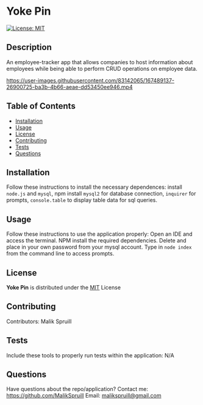 
  # Yoke Pin
  [![License: MIT](https://img.shields.io/badge/License-MIT-yellow.svg)](https://opensource.org/licenses/MIT)

  ## Description
  An employee-tracker app that allows companies to host information about employees while being able to perform CRUD operations on employee data.

https://user-images.githubusercontent.com/83142065/167489137-26900725-ba3b-4b66-aeae-dd53450ee946.mp4
  
  ## Table of Contents
  * [Installation](#installation)
  * [Usage](#usage)
  * [License](#license)
  * [Contributing](#contributing)
  * [Tests](#tests)
  * [Questions](#questions)

  
  ## Installation 
  Follow these instructions to install the necessary dependences:
  install `node.js` and `mysql`, npm install `mysql2` for database connection, `inquirer` for prompts, `console.table` to display table data for sql queries. 

  
  ## Usage 
  Follow these instructions to use the application properly:
  Open an IDE and access the terminal.  NPM install the required dependencies.  Delete and place in your own password from your mysql account. Type in `node index` from the command line to access prompts. 
  
  
  ## License 

  **Yoke Pin** is distributed under the [MIT](https://opensource.org/licenses/MIT) License
    

  
  ## Contributing
   Contributors: Malik Spruill

  
  ## Tests 
  Include these tools to properly run tests within the application:
  N/A
  
  
  ## Questions
  Have questions about the repo/application? Contact me:
  <a href="https://github.com/MalikSpruill" target="_blank">https://github.com/MalikSpruill</a> 
  Email: malikspruill@gmail.com
  
